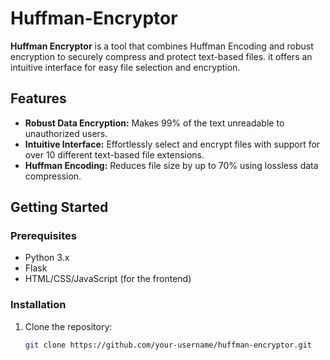 # Huffman-Encryptor

**Huffman Encryptor** is a tool that combines Huffman Encoding and robust encryption to securely compress and protect text-based files. it offers an intuitive interface for easy file selection and encryption.

## Features

- **Robust Data Encryption:** Makes 99% of the text unreadable to unauthorized users.
- **Intuitive Interface:** Effortlessly select and encrypt files with support for over 10 different text-based file extensions.
- **Huffman Encoding:** Reduces file size by up to 70% using lossless data compression.

## Getting Started

### Prerequisites

- Python 3.x
- Flask
- HTML/CSS/JavaScript (for the frontend)

### Installation

1. Clone the repository:
   ```bash
   git clone https://github.com/your-username/huffman-encryptor.git
